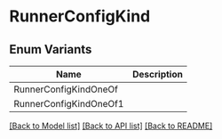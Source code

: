 # RunnerConfigKind

## Enum Variants

| Name | Description |
|---- | -----|
| RunnerConfigKindOneOf |  |
| RunnerConfigKindOneOf1 |  |

[[Back to Model list]](../README.md#documentation-for-models) [[Back to API list]](../README.md#documentation-for-api-endpoints) [[Back to README]](../README.md)


